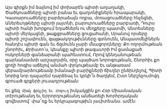 
Այս գիրքն իմ ձայնով իմ փոխարէն պիտի
աղաղակի,
Ծածկուածները պիտի բանա եւ գաղտնիքներն
հրապարակի,
Կատարուածները բարձրաձայն ողբա,
մոռացուածները հնչեցնի,
Աներեւոյթները պիտի յայտնի, բարուրուածները
բարբառի,
Դուրս պիտի հանի խորքում եղածներն ու
մեղքերը պատմի,
Անտեսները պիտի մերկացնի, թաքցրածները
ցուցահանի,
Սրանով որսերը պիտի շոշափուեն,
գայթակղութիւնները գտնուեն,
Անպատմելիներն հանդէս պիտի գան եւ ճզմուեն
չարի մնացորդները:
Քո ողորմութեան շնորհիւ, Քրիստո՛ս, կեանքը
պիտի թագաւորի
Իմ ցամաքած ոսկորների գանձարանի
պահեստում,
Որով կենդանութեան գարնանամտի արշալոյսին,
օրը պայծառ նորոգութեան,
Շնորհիւ քո ցողի հոգիս աճելով անմահ
փրկութեամբ
Եւ անթառամ վերամբարձութեամբ իմանալի
բարիքների ճիւղեր ընձիւղելով,
Պիտի նորից նոր դալարեմ դարձեալ եւ կրկի՜ն
ծաղկեմ,
Ըստ ներշնչումովդ գրուած գրքերի
յուսադրութեան:


Եւ քեզ` միակ փրկչիդ եւ Հոգուդ` իսկակցին քո
Հօր
Միասնական տէրութեանդ եւ Երրորդութեանդ
անճառելի
Խորհրդական գովեստով` փա՜ռք եւ
երկրպագութիւն յաւիտեանս. ամէն:


